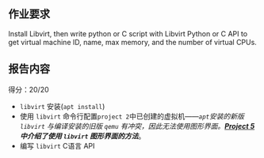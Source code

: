 ## 作业要求

Install Libvirt, then write python or C script with Libvirt Python or C API to get virtual machine ID, name, max memory, and the number of virtual CPUs.

## 报告内容

得分：20/20

* `libvirt` 安装(`apt install`)
* 使用 `libvirt` 命令行配置`project 2`中已创建的虚拟机——_`apt`安装的新版 `libvirt` 与编译安装的旧版 `qemu` 有冲突，因此无法使用图形界面。**[Project 5]()中介绍了使用 `libvirt` 图形界面的方法**_。
* 编写 `libvirt` C语言 API

